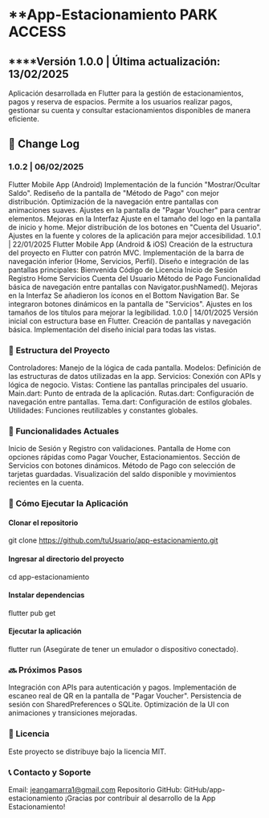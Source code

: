# **App-Estacionamiento PARK ACCESS
## ****Versión 1.0.0 | Última actualización: 13/02/2025

Aplicación desarrollada en Flutter para la gestión de estacionamientos, pagos y reserva de espacios. Permite a los usuarios realizar pagos, gestionar su cuenta y consultar estacionamientos disponibles de manera eficiente.

## 📌 **Change Log**
### 1.0.2 | 06/02/2025
Flutter Mobile App (Android)
Implementación de la función "Mostrar/Ocultar Saldo".
Rediseño de la pantalla de "Método de Pago" con mejor distribución.
Optimización de la navegación entre pantallas con animaciones suaves.
Ajustes en la pantalla de "Pagar Voucher" para centrar elementos.
Mejoras en la Interfaz
Ajuste en el tamaño del logo en la pantalla de inicio y home.
Mejor distribución de los botones en "Cuenta del Usuario".
Ajustes en la fuente y colores de la aplicación para mejor accesibilidad.
1.0.1 | 22/01/2025
Flutter Mobile App (Android & iOS)
Creación de la estructura del proyecto en Flutter con patrón MVC.
Implementación de la barra de navegación inferior (Home, Servicios, Perfil).
Diseño e integración de las pantallas principales:
Bienvenida
Código de Licencia
Inicio de Sesión
Registro
Home
Servicios
Cuenta del Usuario
Método de Pago
Funcionalidad básica de navegación entre pantallas con Navigator.pushNamed().
Mejoras en la Interfaz
Se añadieron los íconos en el Bottom Navigation Bar.
Se integraron botones dinámicos en la pantalla de "Servicios".
Ajustes en los tamaños de los títulos para mejorar la legibilidad.
1.0.0 | 14/01/2025
Versión inicial con estructura base en Flutter.
Creación de pantallas y navegación básica.
Implementación del diseño inicial para todas las vistas.
### 📂 **Estructura del Proyecto**
Controladores: Manejo de la lógica de cada pantalla.
Modelos: Definición de las estructuras de datos utilizadas en la app.
Servicios: Conexión con APIs y lógica de negocio.
Vistas: Contiene las pantallas principales del usuario.
Main.dart: Punto de entrada de la aplicación.
Rutas.dart: Configuración de navegación entre pantallas.
Tema.dart: Configuración de estilos globales.
Utilidades: Funciones reutilizables y constantes globales.
### 📱 Funcionalidades Actuales
Inicio de Sesión y Registro con validaciones.
Pantalla de Home con opciones rápidas como Pagar Voucher, Estacionamientos.
Sección de Servicios con botones dinámicos.
Método de Pago con selección de tarjetas guardadas.
Visualización del saldo disponible y movimientos recientes en la cuenta.
### 🚀 Cómo Ejecutar la Aplicación
#### Clonar el repositorio
git clone https://github.com/tuUsuario/app-estacionamiento.git
#### Ingresar al directorio del proyecto
cd app-estacionamiento
#### Instalar dependencias
flutter pub get
#### Ejecutar la aplicación
flutter run
(Asegúrate de tener un emulador o dispositivo conectado).
### 🔜 Próximos Pasos
Integración con APIs para autenticación y pagos.
Implementación de escaneo real de QR en la pantalla de "Pagar Voucher".
Persistencia de sesión con SharedPreferences o SQLite.
Optimización de la UI con animaciones y transiciones mejoradas.
### 📜 Licencia
Este proyecto se distribuye bajo la licencia MIT.

### 📞 Contacto y Soporte
Email: jeangamarra1@gmail.com
Repositorio GitHub: GitHub/app-estacionamiento
¡Gracias por contribuir al desarrollo de la App Estacionamiento!
